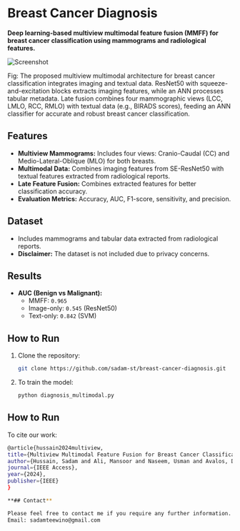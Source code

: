 # Breast Cancer Diagnosis

**Deep learning-based multiview multimodal feature fusion (MMFF) for breast cancer classification using mammograms and radiological features.**

![Screenshot](images/diagram_se.png)

Fig: The proposed multiview multimodal architecture for breast cancer classification integrates imaging and textual data. ResNet50 with squeeze-and-excitation blocks extracts imaging features, while an ANN processes tabular metadata. Late fusion combines four mammographic views (LCC, LMLO, RCC, RMLO) with textual data (e.g., BIRADS scores), feeding an ANN classifier for accurate and robust breast cancer classification.

## Features
- **Multiview Mammograms:** Includes four views: Cranio-Caudal (CC) and Medio-Lateral-Oblique (MLO) for both breasts.
- **Multimodal Data:** Combines imaging features from SE-ResNet50 with textual features extracted from radiological reports.
- **Late Feature Fusion:** Combines extracted features for better classification accuracy.
- **Evaluation Metrics:** Accuracy, AUC, F1-score, sensitivity, and precision.

## Dataset
- Includes mammograms and tabular data extracted from radiological reports.
- **Disclaimer:** The dataset is not included due to privacy concerns.


## Results
- **AUC (Benign vs Malignant):**
  - MMFF: `0.965`
  - Image-only: `0.545` (ResNet50)
  - Text-only: `0.842` (SVM)


## How to Run
1. Clone the repository:
   ```bash
   git clone https://github.com/sadam-st/breast-cancer-diagnosis.git
1. To train the model:
   ```bash
   python diagnosis_multimodal.py
   
## How to Run
To cite our work:
  ```bash
@article{hussain2024multiview,
  title={Multiview Multimodal Feature Fusion for Breast Cancer Classification Using Deep Learning},
  author={Hussain, Sadam and Ali, Mansoor and Naseem, Usman and Avalos, Daly Betzabeth Avenda{\~n}o and Cardona-Huerta, Servando and Tamez-Pe{\~n}a, Jose Gerardo},
  journal={IEEE Access},
  year={2024},
  publisher={IEEE}
}

**## Contact**

Please feel free to contact me if you require any further information.
Email: sadamteewino@gmail.com


